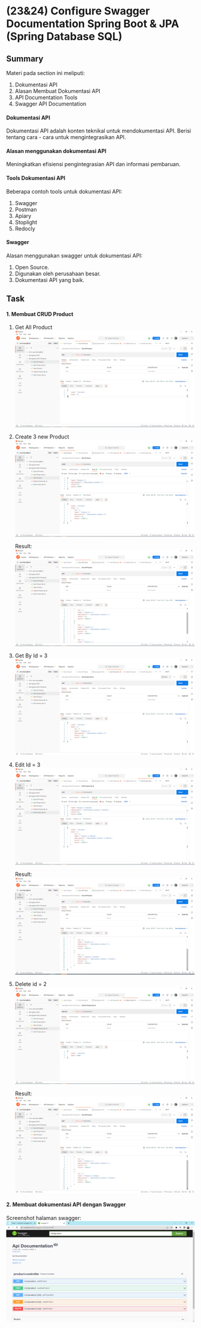 # (23&24) Configure Swagger Documentation Spring Boot & JPA (Spring Database SQL)
## Summary
Materi pada section ini meliputi:
1. Dokumentasi API
2. Alasan Membuat Dokumentasi API
3. API Documentation Tools
4. Swagger API Documentation

#### Dokumentasi API
Dokumentasi API adalah konten teknikal untuk mendokumentasi API. Berisi tentang cara - cara untuk mengintegrasikan API.

#### Alasan menggunakan dokumentasi API
Meningkatkan efisiensi pengintegrasian API dan informasi pembaruan.

#### Tools Dokumentasi API
Beberapa contoh tools untuk dokumentasi API:
1. Swagger
2. Postman
3. Apiary
4. Stoplight
5. Redocly

#### Swagger
Alasan menggunakan swagger untuk dokumentasi API:
1. Open Source.
2. Digunakan oleh perusahaan besar.
3. Dokumentasi API yang baik.

## Task
#### 1. Membuat CRUD Product
1. Get All Product
![get_all.png](./screenshots/get_all1.png)
2. Create 3 new Product
![create.png](./screenshots/new.png)
  
    Result:  
![res_create.png](./screenshots/result_new.png)

3. Get By Id = 3
![get_id3.png](./screenshots/get_by_id.png)

4. Edit Id = 3
![edit3.png](./screenshots/edit_id3.png)
  
    Result:  
![res_edit.png](./screenshots/result_edit.png)

5. Delete id = 2
![del_3.png](./screenshots/delete_id2.png)
  
    Result:  
![res_del.png](./screenshots/result_delete.png)

#### 2. Membuat dokumentasi API dengan Swagger
Screenshot halaman swagger:
![swagger.png](./screenshots/swagger.png)
